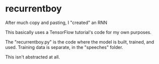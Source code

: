 # recurrentboy
After much copy and pasting, I "created" an RNN

This basically uses a TensorFlow tutorial's code for my own purposes.

The "recurrentboy.py" is the code where the model is built, trained, and used. Training data is separate, in the "speeches" folder.

This isn't abstracted at all.
